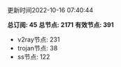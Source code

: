 更新时间2022-10-16 07:40:44

**总订阅: 45**
**总节点: 2171**
**有效节点: 391**
- v2ray节点: 231
- trojan节点: 38
- ss节点: 122
